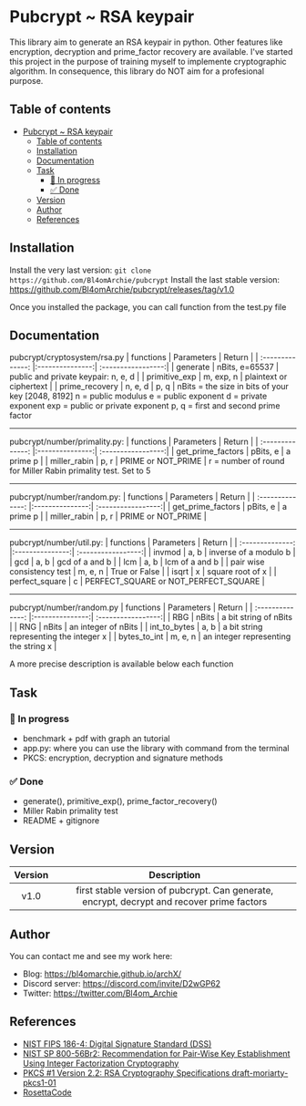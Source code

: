# Pubcrypt ~ RSA keypair

This library aim to generate an RSA keypair in python. 
Other features like encryption, decryption and prime_factor recovery are available. 
I've started this project in the purpose of training myself to implemente cryptographic algorithm. In consequence, this library do NOT aim for a profesional purpose.


## Table of contents
- [Pubcrypt ~ RSA keypair](#pubcrypt--rsa-keypair)
  - [Table of contents](#table-of-contents)
  - [Installation](#installation)
  - [Documentation](#documentation)
  - [Task](#task)
    - [🚧 In progress](#-in-progress)
    - [✅ Done](#-done)
  - [Version](#version)
  - [Author](#author)
  - [References](#references)

##  Installation

Install the very last version: ```git clone https://github.com/Bl4omArchie/pubcrypt```
Install the last stable version: https://github.com/Bl4omArchie/pubcrypt/releases/tag/v1.0

Once you installed the package, you can call function from the test.py file

## Documentation

pubcrypt/cryptosystem/rsa.py
| functions              | Parameters      | Return             |
| :--------------:       |:---------------:| :-----------------:|
| generate               | nBits, e=65537  |  public and private keypair: n, e, d   |
| primitive_exp          | m, exp, n       |   plaintext or ciphertext  |
| prime_recovery         | n, e, d         |    p, q |
nBits = the size in bits of your key [2048, 8192]
n = public modulus
e = public exponent
d = private exponent
exp = public or private exponent
p, q = first and second prime factor 

------------------------------------------

pubcrypt/number/primality.py:
| functions              | Parameters      | Return             |
| :--------------:       |:---------------:| :-----------------:|
| get_prime_factors      | pBits, e        |  a prime p         |
| miller_rabin           | p, r            | PRIME or NOT_PRIME |
r = number of round for Miller Rabin primality test. Set to 5

-----------------------------------

pubcrypt/number/random.py:
| functions              | Parameters      | Return             |
| :--------------:       |:---------------:| :-----------------:|
| get_prime_factors      | pBits, e        |  a prime p         |
| miller_rabin           | p, r            | PRIME or NOT_PRIME |

----------------------------------------

pubcrypt/number/util.py:
| functions              | Parameters      | Return             |
| :--------------:       |:---------------:| :-----------------:|
| invmod                 | a, b            | inverse of a modulo b          |
| gcd                    | a, b            | gcd of a and b |
| lcm                    | a, b            | lcm of a and b |
| pair wise consistency test | m, e, n     | True or False  |
| isqrt                  | x               | square root of x |
| perfect_square         | c               | PERFECT_SQUARE or NOT_PERFECT_SQUARE |

-----------------------------------------------------

pubcrypt/number/random.py
| functions              | Parameters      | Return             |
| :--------------:       |:---------------:| :-----------------:|
| RBG                    | nBits           | a bit string of nBits          |
| RNG                    | nBits           | an integer of nBits            |
| int_to_bytes           | a, b            | a bit string representing the integer x    |
| bytes_to_int           | m, e, n         | an integer representing the string x       |


A more precise description is available below each function


## Task

### 🚧 In progress
- benchmark + pdf with graph an tutorial
- app.py: where you can use the library with command from the terminal
- PKCS: encryption, decryption and signature methods

### ✅ Done
- generate(), primitive_exp(), prime_factor_recovery()
- Miller Rabin primality test
- README + gitignore


## Version

| Version          | Description     |
| :--------------: |:---------------:|
| v1.0             | first stable version of pubcrypt. Can generate, encrypt, decrypt and recover prime factors        |


## Author
You can contact me and see my work here:
- Blog: https://bl4omarchie.github.io/archX/
- Discord server: https://discord.com/invite/D2wGP62
- Twitter: https://twitter.com/Bl4om_Archie

## References
 - [NIST FIPS 186-4: Digital Signature Standard (DSS)](https://nvlpubs.nist.gov/nistpubs/fips/nist.fips.186-4.pdf)
 - [NIST SP 800-56Br2: Recommendation for Pair-Wise Key Establishment Using Integer Factorization Cryptography](https://nvlpubs.nist.gov/nistpubs/SpecialPublications/NIST.SP.800-56Br2.pdf)
 - [PKCS #1 Version 2.2: RSA Cryptography Specifications draft-moriarty-pkcs1-01](https://datatracker.ietf.org/doc/pdf/draft-moriarty-pkcs1-01.pdf)
 - [RosettaCode](https://rosettacode.org/wiki/Rosetta_Code)
